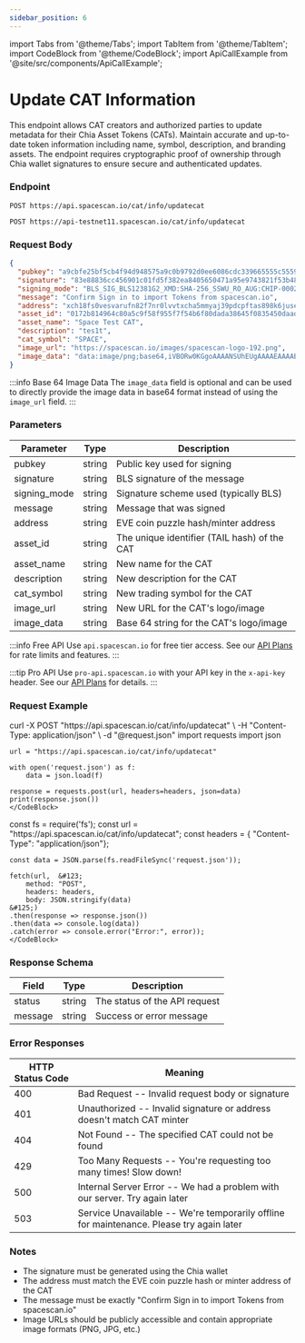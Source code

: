 ```yaml
---
sidebar_position: 6
---
```

import Tabs from '@theme/Tabs';
import TabItem from '@theme/TabItem';
import CodeBlock from '@theme/CodeBlock';
import ApiCallExample from '@site/src/components/ApiCallExample';

# Update CAT Information

This endpoint allows CAT creators and authorized parties to update metadata for their Chia Asset Tokens (CATs). Maintain accurate and up-to-date token information including name, symbol, description, and branding assets. The endpoint requires cryptographic proof of ownership through Chia wallet signatures to ensure secure and authenticated updates.

### Endpoint

<Tabs>
  <TabItem value="mainnet" label="Mainnet">

```
POST https://api.spacescan.io/cat/info/updatecat
```

  </TabItem>
  <TabItem value="testnet" label="Testnet">

```
POST https://api-testnet11.spacescan.io/cat/info/updatecat
```

  </TabItem>
</Tabs>

### Request Body

```json
{
  "pubkey": "a9cbfe25bf5cb4f94d948575a9c0b9792d0ee6086cdc339665555c5559f7b499535d2e4f021d19d752ebd254ac0b46ec",
  "signature": "83e88836cc456901c01fd5f382ea8405650471a95e9743821f53b483e3e7ae42b5821ad65d5df081fcba5f695f5c4054021a20de22d09c79497fe093ed3ddf04eabfc24dc0ecd97f11a44e8672190616dafeabb2624eb1ee2e4a5cc98bea070f",
  "signing_mode": "BLS_SIG_BLS12381G2_XMD:SHA-256_SSWU_RO_AUG:CHIP-0002_",
  "message": "Confirm Sign in to import Tokens from spacescan.io",
  "address": "xch18fs0vesvarufn82f7nr0lvvtxcha5mmyaj39pdcpftas898k6juse2z5rq",
  "asset_id": "0172b814964c80a5c9f58f955f7f54b6f80dada38645f0835450daad4adfe041",
  "asset_name": "Space Test CAT",
  "description": "tes1t",
  "cat_symbol": "SPACE",
  "image_url": "https://spacescan.io/images/spacescan-logo-192.png",
  "image_data": "data:image/png;base64,iVBORw0KGgoAAAANSUhEUgAAAAEAAAABCAQAAAC1HAwCAAAAC0lEQVR42mP8/x8AAwMCAO+ip1sAAAAASUVORK5CYII="
}
```

:::info Base 64 Image Data
The `image_data` field is optional and can be used to directly provide the image data in base64 format instead of using the `image_url` field.
:::


### Parameters

| Parameter     | Type   | Description                                                |
|--------------|--------|------------------------------------------------------------|
| pubkey       | string | Public key used for signing                                |
| signature    | string | BLS signature of the message                               |
| signing_mode | string | Signature scheme used (typically BLS)                      |
| message      | string | Message that was signed                                    |
| address      | string | EVE coin puzzle hash/minter address                        |
| asset_id     | string | The unique identifier (TAIL hash) of the CAT               |
| asset_name   | string | New name for the CAT                                       |
| description  | string | New description for the CAT                                |
| cat_symbol   | string | New trading symbol for the CAT                             |
| image_url    | string | New URL for the CAT's logo/image                          |
| image_data    | string | Base 64 string for the CAT's logo/image                          |

:::info Free API
Use `api.spacescan.io` for free tier access. See our [API Plans](https://spacescan.io/apis#plans) for rate limits and features.
:::

:::tip Pro API
Use `pro-api.spacescan.io` with your API key in the `x-api-key` header. See our [API Plans](https://spacescan.io/apis#plans) for details.
:::

### Request Example

<Tabs>
  <TabItem value="curl" label="cURL">
    <CodeBlock language="bash">
    curl -X POST "https://api.spacescan.io/cat/info/updatecat" \
         -H "Content-Type: application/json" \
         -d "@request.json"
    </CodeBlock>
  </TabItem>
  <TabItem value="python" label="Python">
    <CodeBlock language="python">
    import requests
    import json

    url = "https://api.spacescan.io/cat/info/updatecat"

    with open('request.json') as f:
        data = json.load(f)

    response = requests.post(url, headers=headers, json=data)
    print(response.json())
    </CodeBlock>
  </TabItem>
  <TabItem value="javascript" label="JavaScript">
    <CodeBlock language="javascript">
    const fs = require('fs');
    const url = "https://api.spacescan.io/cat/info/updatecat";
    const headers = &#123; "Content-Type": "application/json"&#125;;

    const data = JSON.parse(fs.readFileSync('request.json'));

    fetch(url,  &#123;
        method: "POST",
        headers: headers,
        body: JSON.stringify(data)
    &#125;)
    .then(response => response.json())
    .then(data => console.log(data))
    .catch(error => console.error("Error:", error));
    </CodeBlock>
  </TabItem>
</Tabs>

### Response Schema

| Field   | Type    | Description                                     |
|---------|---------|------------------------------------------------|
| status  | string  | The status of the API request                   |
| message | string  | Success or error message                        |

### Error Responses

| HTTP Status Code | Meaning                                                                                   |
|------------------|-------------------------------------------------------------------------------------------|
| 400              | Bad Request -- Invalid request body or signature                                          |
| 401              | Unauthorized -- Invalid signature or address doesn't match CAT minter                      |
| 404              | Not Found -- The specified CAT could not be found                                         |
| 429              | Too Many Requests -- You're requesting too many times! Slow down!                         |
| 500              | Internal Server Error -- We had a problem with our server. Try again later                |
| 503              | Service Unavailable -- We're temporarily offline for maintenance. Please try again later   |

### Notes

- The signature must be generated using the Chia wallet
- The address must match the EVE coin puzzle hash or minter address of the CAT
- The message must be exactly "Confirm Sign in to import Tokens from spacescan.io"
- Image URLs should be publicly accessible and contain appropriate image formats (PNG, JPG, etc.)
